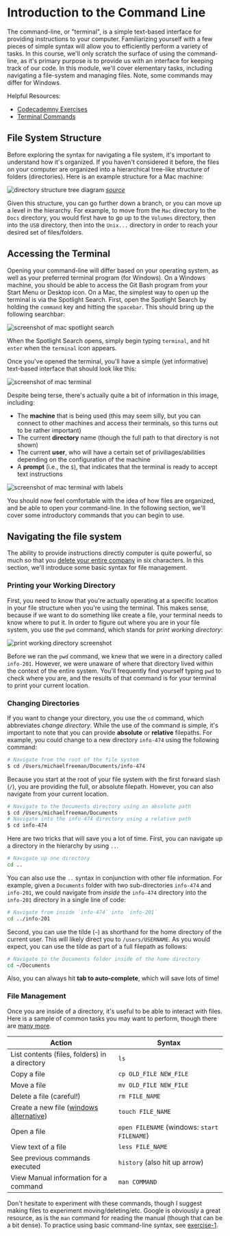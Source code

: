 # Introduction to the Command Line

The command-line, or "terminal", is a simple text-based interface for providing instructions to your computer. Familiarizing yourself with a few pieces of simple syntax will allow you to efficiently perform a variety of tasks. In this course, we'll only scratch the surface of using the command-line, as it's primary purpose is to provide us with an interface for keeping track of our code. In this module, we'll cover elementary tasks, including navigating a file-system and managing files. Note, some commands may differ for Windows.

Helpful Resources:

- [Codecademny Exercises](https://www.codecademy.com/en/courses/learn-the-command-line/lessons/navigation/exercises/your-first-command)
- [Terminal Commands](http://www.lagmonster.org/docs/unix/intro-137.html)

## File System Structure
Before exploring the syntax for navigating a file system, it's important to understand how it's organized. If you haven't considered it before, the files on your computer are organized into a hierarchical tree-like structure of folders (directories). Here is an example structure for a Mac machine:

![directory structure tree diagram](m3-imgs/directory_structure.png)
_[source](http://korflab.ucdavis.edu/Unix_and_Perl/unix_and_perl_v3.0.html)_

Given this structure, you can go further down a branch, or you can move up a level in the hierarchy. For example, to move from the `Mac` directory to the `Docs` directory, you would first have to go up to the `Volumes` directory, then into the `USB` directory, then into the `Unix...` directory in order to reach your desired set of files/folders.

## Accessing the Terminal
Opening your command-line will differ based on your operating system, as well as your preferred terminal program (for Windows). On a Windows machine, you should be able to access the Git Bash program from your Start Menu or Desktop icon. On a Mac, the simplest way to open up the terminal is via the Spotlight Search. First, open the Spotlight Search by holding the `command` key and hitting the `spacebar`. This should bring up the following searchbar:

![screenshot of mac spotlight search](m3-imgs/spotlight.png)

When the Spotlight Search opens, simply begin typing `terminal`, and hit `enter` when the `terminal` icon appears.

Once you've opened the terminal, you'll have a simple (yet informative) text-based interface that should look like this:

![screenshot of mac terminal](m3-imgs/blank_terminal.png)

Despite being terse, there's actually quite a bit of information in this image, including:

- The **machine** that is being used (this may seem silly, but you can connect to other machines and access their terminals, so this turns out to be rather important)
- The current **directory** name (though the full path to that directory is not shown)
- The current **user**, who will have a certain set of priviliages/abilities depending on the configuration of the machine
- A **prompt** (i.e., the `$`), that indicates that the terminal is ready to accept text instructions

![screenshot of mac terminal with labels](m3-imgs/labeled_terminal.png)

You should now feel comfortable with the idea of how files are organized, and be able to open your command-line. In the following section, we'll cover some introductory commands that you can begin to use.

## Navigating the file system
The ability to provide instructions directly computer is quite powerful, so much so that you [delete your entire company](http://www.independent.co.uk/life-style/gadgets-and-tech/news/man-accidentally-deletes-his-entire-company-with-one-line-of-bad-code-a6984256.html) in six characters. In this section, we'll introduce some basic syntax for file management.

### Printing your Working Directory
First, you need to know that you're actually operating at a specific location in your file structure when you're using the terminal. This makes sense, because if we want to do something like create a file, your terminal needs to know where to put it. In order to figure out where you are in your file system, you use the `pwd` command, which stands for _print working directory_:

![print working directory screenshot](m3-imgs/pwd_ss.png)

Before we ran the `pwd` command, we knew that we were in a directory called `info-201`. However, we were unaware of where that directory lived within the context of the entire system. You'll frequently find yourself typing `pwd` to check where you are, and the results of that command is for your terminal to print your current location.

### Changing Directories
If you want to change your directory, you use the `cd` command, which abbreviates _change directory_. While the use of the command is simple, it's important to note that you can provide **absolute** or **relative** filepaths. For example, you could change to a new directory `info-474` using the following command:

```bash
# Navigate from the root of the file system
$ cd /Users/michaelfreeman/Documents/info-474
```
Because you start at the root of your file system with the first forward slash (`/`), you are providing the full, or absolute filepath. However, you can also navigate from your current location.

```bash
# Navigate to the Documents directory using an absolute path
$ cd /Users/michaelfreeman/Documents
# Navigate into the info-474 directory using a relative path
$ cd info-474
```
Here are two tricks that will save you a lot of time. First, you can navigate up a directory in the hierarchy by using `..`.

```bash
# Navigate up one directory
cd ..
```

You can also use the `..` syntax in conjunction with other file information. For example, given a `Documents` folder with two sub-directories `info-474` and `info-201`, we could navigate from _inside_ the `info-474` directory into the `info-201` directory in a single line of code:
```bash
# Navigate from inside `info-474` into `info-201`
cd ../info-201
```

Second, you can use the tilde (`~`) as shorthand for the home directory of the current user. This will likely direct you to `/users/USERNAME`. As you would expect, you can use the tilde as part of a full filepath as follows:

```bash
# Navigate to the Documents folder inside of the home directory
cd ~/Documents
```

Also, you can always hit **tab to auto-complete**, which will save lots of time!

### File Management
Once you are inside of a directory, it's useful to be able to interact with files. Here is a sample of common tasks you may want to perform, though there are [many more](http://www.lagmonster.org/docs/unix/intro-137.html).

| Action | Syntax	|
| ------------- |  ------------- |
| List contents (files, folders) in a directory	| `ls`	|
| Copy a file	| `cp OLD_FILE NEW_FILE`	|
| Move a file	| `mv OLD_FILE NEW_FILE`	|
| Delete a file	(careful!)| `rm FILE_NAME`	|
| Create a new file ([windows alternative](http://superuser.com/questions/502374/equivalent-of-linux-touch-to-create-an-empty-file-with-powershell))	| `touch FILE_NAME`	|
| Open a file	| `open FILENAME` (windows: `start FILENAME`)	|
| View text of a file | `less FILE_NAME`	|
| See previous commands executed | `history` (also hit up arrow)	|
| View Manual information for a command | `man COMMAND`	|

Don't hesitate to experiment with these commands, though I suggest making files to experiment moving/deleting/etc. Google is obviously a great resource, as is the `man` command for reading the manual (though that can be a bit dense). To practice using basic command-line syntax, see [exercise-1](exercise-1).
